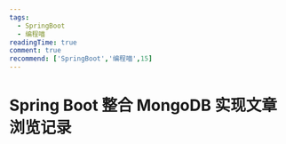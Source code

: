 ```yaml
---
tags:
  - SpringBoot
  - 编程喵
readingTime: true
comment: true
recommend: ['SpringBoot','编程喵',15]
---
```


# Spring Boot 整合 MongoDB 实现文章浏览记录